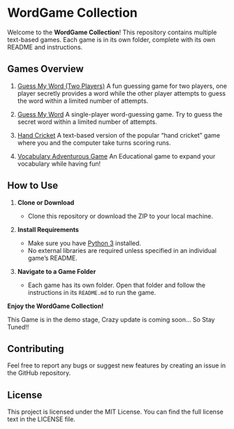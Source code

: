 # WordGame Collection

Welcome to the **WordGame Collection**! This repository contains multiple text-based games. Each game is in its own folder, complete with its own README and instructions.

## Games Overview

1. [Guess My Word (Two Players)](Guess%20My%20Word%28Two%20Players%29)
   A fun guessing game for two players, one player secretly provides a word while the other player attempts to guess the word within a limited number of attempts.

2. [Guess My Word](Guess%20My%20Word)
   A single-player word-guessing game. Try to guess the secret word within a limited number of attempts.

3. [Hand Cricket](Hand%20Cricket)
   A text-based version of the popular “hand cricket” game where you and the computer take turns scoring runs.

4. [Vocabulary Adventurous Game](Vocabulary%20Adventurous%20Game)
   An Educational game to expand your vocabulary while having fun!

## How to Use

1. **Clone or Download**

   - Clone this repository or download the ZIP to your local machine.

2. **Install Requirements**

   - Make sure you have [Python 3](https://www.python.org/downloads/) installed.
   - No external libraries are required unless specified in an individual game’s README.

3. **Navigate to a Game Folder**
   - Each game has its own folder. Open that folder and follow the instructions in its `README.md` to run the game.

**Enjoy the WordGame Collection!**

This Game is in the demo stage, Crazy update is coming soon...
So Stay Tuned!!

## Contributing

Feel free to report any bugs or suggest new features by creating an issue in the GitHub repository.

## License

This project is licensed under the MIT License. You can find the full license text in the LICENSE file.
